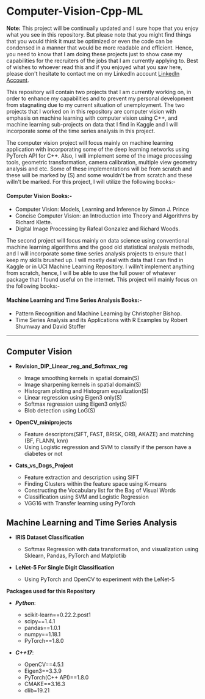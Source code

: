 # Computer-Vision-Cpp-ML
**Note:** This project will be continually updated and I sure hope that you enjoy what you see in this repository. But please note that you might find things that you would think it must be optimized or even the code can be condensed in a manner that would be more readable and efficient. Hence, you need to know that I am doing these projects just to show case my capabilities for the recruiters of the jobs that I am currently applying to. Best of wishes to whoever read this and if you enjoyed what you saw here, please don't hesitate to contact me on my LinkedIn account [LinkedIn Account](https://www.linkedin.com/in/rashidalazzoni/).

This repository will contain two projects that I am currently working on, in order to enhance my capabilities and to prevent my personal development from stagnating due to my current situation of unemployment. The two projects that I worked on in this repository are computer vision with emphasis on machine learning with computer vision using C++, and machine learning sub-projects on data that I find in Kaggle and I will incorporate some of the time series analysis in this project.

The computer vision project will focus mainly on machine learning application with incorporating some of the deep learning networks using PyTorch API for C++. Also, I will implement some of the image processing tools, geometric transformation, camera calibration, multiple view geometry analysis and etc. Some of these implementations will be from scratch and these will be marked by (S) and some wouldn't be from scratch and these willn't be marked. For this project, I will utilize the following books:-
#### Computer Vision Books:-
  * Computer Vision: Models, Learning and Inference by Simon J. Prince
  * Concise Computer Vision: an Introduction into Theory and Algorithms by Richard Klette.
  * Digital Image Processing by Rafeal Gonzalez and Richard Woods.

The second project will focus mainly on data science using conventional machine learning algorithms and the good old statistical analysis methods, and I will incorporate some time series analysis projects to ensure that I keep my skills brushed up. I will mostly deal with data that I can find in Kaggle or in UCI Machine Learning Repository. I willn't implement anything from scratch, hence, I will be able to use the full power of whatever package that I found useful on the internet. This project will mainly focus on the following books:-
#### Machine Learning and Time Series Analysis Books:-
  * Pattern Recognition and Machine Learning by Christopher Bishop.
  * Time Series Analysis and its Applications with R Examples by Robert Shumway and David Stoffer


--------------------------------------------------------------------------------------------------------
## Computer Vision
   * **Revision_DIP_Linear_reg_and_Softmax_reg**
       * Image smoothing kernels in spatial domain(S)
       * Image sharpening kernels in spatial domain(S)
       * Histogram plotting and Histogram equalization(S)
       * Linear regression using Eigen3 only(S)
       * Softmax regression using Eigen3 only(S)
       * Blob detection using LoG(S)
       
  * **OpenCV_miniprojects**
       * Feature descriptors(SIFT, FAST, BRISK, ORB, AKAZE) and matching (BF, FLANN, knn)
       * Using Logistic regression and SVM to classify if the person have a diabetes or not
  
  * **Cats_vs_Dogs_Project**
       * Feature extraction and description using SIFT
       * Finding Clusters within the feature space using K-means
       * Constructing the Vocabulary list for the Bag of Visual Words
       * Classification using SVM and Logistic Regression
       * VGG16 with Transfer learning using PyTorch

## Machine Learning and Time Series Analysis
 * **IRIS Dataset Classification**
     * Softmax Regression with data transformation, and visualization using Sklearn, Pandas, PyTorch and Matplotlib
 
 * **LeNet-5 For Single Digit Classification**
     * Using PyTorch and OpenCV to experiment with the LeNet-5


**Packages used for this Repository**
  * ***Python***:
    * scikit-learn==0.22.2.post1
    * scipy==1.4.1
    * pandas==1.0.1
    * numpy==1.18.1
    * PyTorch==1.8.0

 * ***C++17***:
    * OpenCV==4.5.1
    * Eigen3==3.3.9
    * PyTorch(C++ API)==1.8.0
    * CMAKE==3.16.3
    * dlib=19.21
